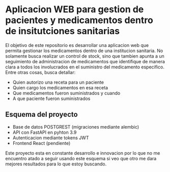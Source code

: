 <h1>Aplicacion WEB para gestion de pacientes y medicamentos dentro de insitutciones sanitarias </h1>

El objetivo de este repositorio es desarrollar una aplicacion web que permita gestionar los medicamentos 
dentro de una institucion sanitaria. No solamente busca realizar un control de stock, sino que tambien
apunta a un seguimiento de administracion de medicamentos que identifique de manera clara a todos los 
involucrados en el suministro del medicamento especifico. Entre otras cosas, busca detallar:

-  Quien autorizo una receta para un paciente
-  Quien cargo los medicamentos en esa receta
-  Que medicamentos fueron suministrados y cuando
-  A que paciente fueron suministrados

  <h2>Esquema del proyecto</h2>

  - Base de datos POSTGREST (migraciones mediante alembic)
  - API con FastAPI en pyhton 3.9
  - Autenticacion mediante tokens JWT
  - Frontend React (pendiente)

Este proyecto esta en constante desarrollo e innovacion por lo que no me encuentro atado a seguir 
usando este esquema si veo que otro me dara mejores resultados para lo que estoy buscando. 


